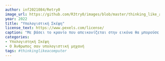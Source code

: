 ```yaml
---
author: inf2021084/Retry0
image_url: https://github.com/R3try0/images/blob/master/thinking_like_a_computer.png
year: 2022
title: "Υπολογιστική Σκέψη"
license_text: https://www.pexels.com/license/
caption: "Με βάσει το κρανίο που απεικονίζεται στην εικόνα θα μπορούσε να περιγράψει κάποιος ότι αντιπροσωπεύει ακριβός το γεγονός ότι η άνθρωποι  χωρίς να το καταλαβαίνουμε διαθέτουμε αλγοριθμική σκέψη και την χρησιμοποιούμε καθημερινός. "
categories:
- Υπολογιστηκή Σκέψη
- Ο Άνθρωπος σαν υπολογιστική μηχανή
tags: #thinkinglikeacomputer
---
```

